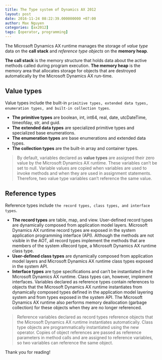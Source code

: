 ```yaml
---
title: The Type system of Dynamics AX 2012
layout: post
date: 2016-11-24 08:22:39.000000000 +07:00
author: Max Nguyen
categories: [ax2012]
tags: [operator, programming]
---
```


The Microsoft Dynamics AX runtime manages the storage of *value type* data on the **call stack** and *reference type objects* on the **memory heap**. 

**The call stack** is the memory structure that holds data about the active methods called during program execution. **The memory heap** is the memory area that allocates storage for objects that are destroyed automatically by the Microsoft Dynamics AX run-time.

## Value types

Value types include the built-in `primitive types, extended data types, enumeration types, and built-in collection types`.

* **The primitive types** are boolean, int, int64, real, date, utcDateTime, timeofday, str, and guid. 
* **The extended data types** are specialized primitive types and specialized base enumerations. 
* **The enumeration types** are base enumerations and extended data types. 
* **The collection types** are the built-in array and container types. 


>By default, variables declared as **value types** are assigned their zero value by the Microsoft Dynamics AX runtime. These variables can’t be set to null. Variable values are copied when variables are used to invoke methods and when they are used in assignment statements. Therefore, two value type variables can’t reference the same value.


## Reference types

Reference types include `the record types, class types, and interface types`.


* **The record types** are table, map, and view. User-defined record types are dynamically composed from application model layers. Microsoft Dynamics AX runtime record types are exposed in the system application programming interface (API). Although the methods are not visible in the AOT, all record types implement the methods that are members of the system xRecord type, a Microsoft Dynamics AX runtime class type. 
* **User-defined class types** are dynamically composed from application model layers and Microsoft Dynamics AX runtime class types exposed in the system API. 
* **Interface types** are type specifications and can’t be instantiated in the Microsoft Dynamics AX  runtime. Class types can, however, implement interfaces. Variables declared as reference types contain references to objects that the Microsoft Dynamics AX runtime instantiates from dynamically composed types defined in the application model layering system and from types exposed in the system API. The Microsoft Dynamics AX runtime also performs memory deallocation (garbage collection) for these objects when they are no longer referenced.

>Reference variables declared as record types reference objects that the Microsoft Dynamics AX runtime instantiates automatically. Class type objects are programmatically instantiated using the new operator. Copies of object references are passed as reference parameters in method calls and are assigned to reference variables, so two variables can reference the same object.  

Thank you for reading!
